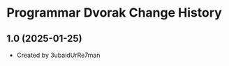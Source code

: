 Programmar Dvorak Change History
====================

1.0 (2025-01-25)
----------------
* Created by 3ubaidUrRe7man

